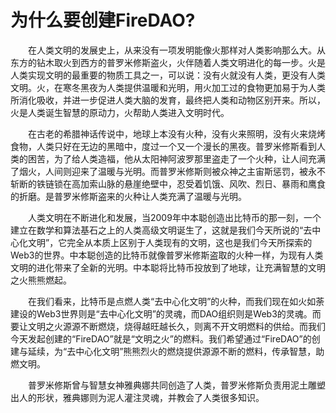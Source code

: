 # 为什么要创建FireDAO?

&emsp;&emsp;在人类文明的发展史上，从来没有一项发明能像火那样对人类影响那么大。从东方的钻木取火到西方的普罗米修斯盗火，火伴随着人类文明进化的每一步。火是人类实现文明的最重要的物质工具之一，可以说：没有火就没有人类，更没有人类文明。火，在寒冬黑夜为人类提供温暖和光明，用火加工过的食物更加易于为人类所消化吸收，并进一步促进人类大脑的发育，最终把人类和动物区别开来。所以，火是人类诞生智慧的原动力，火帮助人类进入文明时代。

&emsp;&emsp;在古老的希腊神话传说中，地球上本没有火种，没有火来照明，没有火来烧烤食物，人类只好在无边的黑暗中，度过一个又一个漫长的黑夜。普罗米修斯看到人类的困苦，为了给人类造福，他从太阳神阿波罗那里盗走了一个火种，让人间充满了烟火，人间则迎来了温暖与光明。而普罗米修斯则被众神之主宙斯惩罚，被永不斩断的铁链锁在高加索山脉的悬崖绝壁中，忍受着饥饿、风吹、烈日、暴雨和鹰食的折磨。是普罗米修斯盗来的火种让人类充满了温暖与光明。

&emsp;&emsp;人类文明在不断进化和发展，当2009年中本聪创造出比特币的那一刻，一个建立在数学和算法基石之上的人类高级文明诞生了，这就是我们今天所说的“去中心化文明”，它完全从本质上区别于人类现有的文明，这也是我们今天所探索的Web3的世界。中本聪创造的比特币就像普罗米修斯盗取的火种一样，为现有人类文明的进化带来了全新的光明。中本聪将比特币投放到了地球，让充满智慧的文明之火熊熊燃起。

&emsp;&emsp;在我们看来，比特币是点燃人类“去中心化文明”的火种，而我们现在如火如荼建设的Web3世界则是“去中心化文明”的灵魂，而DAO组织则是Web3的灵魂。而要让文明之火源源不断燃烧，烧得越旺越长久，则离不开文明燃料的供给。而我们今天发起创建的“FireDAO”就是“文明之火”的燃料。我们希望通过“FireDAO”的创建与延续，为“去中心化文明”熊熊烈火的燃烧提供源源不断的燃料，传承智慧，助燃文明。

&emsp;&emsp;普罗米修斯曾与智慧女神雅典娜共同创造了人类，普罗米修斯负责用泥土雕塑出人的形状，雅典娜则为泥人灌注灵魂，并教会了人类很多知识。